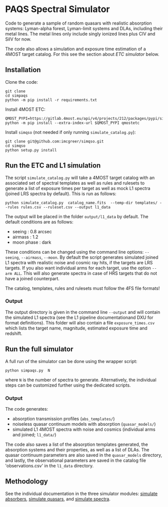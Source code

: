 # PAQS Spectral Simulator


Code to generate a sample of random quasars with realistic absorption systems:
Lyman-alpha forest, Lyman-limit systems and DLAs, including their metal lines.
The metal lines only include singly ionized lines plus CIV and SiIV for now.

The code also allows a simulation and exposure time estimation of a 4MOST target catalog.
For this see the section about *ETC simulator* below.


## Installation

Clone the code:
    
    git clone 
    cd simpaqs
    python -m pip install -r requirements.txt


Install 4MOST ETC:

    QMOST_PYPI=https://gitlab.4most.eu/api/v4/projects/212/packages/pypi/simple
    python -m pip install --extra-index-url $QMOST_PYPI qmostetc


Install `simqso` (not needed if only running `simulate_catalog.py`):

    git clone git@github.com:imcgreer/simqso.git
    cd simqso
    python setup.py install


## Run the ETC and L1 simulation

The script `simulate_catalog.py` will take a 4MOST target catalog with an associated
set of spectral templates as well as rules and rulesets to generate a list of exposure
times per target as well as mock L1 spectra (joined LRS spectra by default). This is run as follows:

    python simulate_catalog.py  catalog_name.fits  --temp-dir templates/ --rules rules.csv --ruleset.csv --output l1_data

The output will be placed in the folder `output/l1_data` by default. The default conditions are as follows:

 - seeing : 0.8 arcsec
 - airmass : 1.2
 - moon phase : dark

These conditions can be changed using the command line options: `--seeing`, `--airmass`, `--moon`.
By default the script generates simulated joined L1 spectra with realistic noise and cosmic ray hits, if the targets are LRS targets. If you also want individual arms for each target, use the option `--arm ALL`. This will also generate spectra in case of HRS targets that do not have a joined counterpart.

The catalog, templates, rules and rulesets must follow the 4FS file formats!

### Output

The output directory is given in the command line `--output` and will contain the simulated L1 spectra (see the L1 pipeline documentationand DXU for format definitions). This folder will also contain a file `exposure_times.csv` which lists the target name, magnitude, estimated exposure time and redshift.



## Run the full simulator

A full run of the simulator can be done using the wrapper script:

    python simpaqs.py  N


where `N` is the number of spectra to generate.
Alternatively, the individual steps can be customized further using the dedicated scripts. 


### Output
The code generates: 
 - absorption transmission profiles (`abs_templates/`)
 - noiseless quasar continuum models with absorption (`quasar_models/`)
 - simulated L1 4MOST spectra with noise and cosmics (individual arms and joined; `l1_data/`)

The code also saves a list of the absorption templates generated,
the absorption systems and their properties, as well as a list of DLAs.
The quasar continuum parameters are also saved in the `quasar_models` directory,
and lastly, the observational parameters are saved in the catalog file 'observations.csv'
in the `l1_data` directory.


## Methodology

See the individual documentation in the three simulator modules:
[simulate absorbers](simulate_absorbers.py), [simulate quasars](simulate_quasars.py),
and [simulate spectra](simulate_spectra.py).

